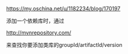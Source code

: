 https://my.oschina.net/u/1182234/blog/170197

添加一个依赖库时，通过

http://mvnrepository.com/

来查找你要添加类库的groupId/artifactId/version




